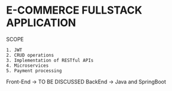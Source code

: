 # E-COMMERCE FULLSTACK APPLICATION

SCOPE

    1. JWT
    2. CRUD operations
    3. Implementation of RESTful APIs
    4. Microservices
    5. Payment processing 

    

Front-End -> TO BE DISCUSSED
BackEnd -> Java and SpringBoot
